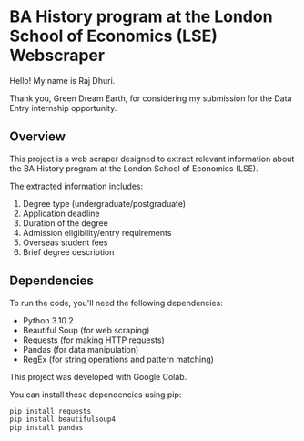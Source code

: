 # BA History program at the London School of Economics (LSE) Webscraper

Hello! My name is Raj Dhuri.

Thank you, Green Dream Earth, for considering my submission for the Data Entry internship opportunity.

## Overview
This project is a web scraper designed to extract relevant information about the BA History program at the London School of Economics (LSE).

The extracted information includes:
1. Degree type (undergraduate/postgraduate)
2. Application deadline
3. Duration of the degree
4. Admission eligibility/entry requirements
5. Overseas student fees
6. Brief degree description

## Dependencies
To run the code, you'll need the following dependencies:
- Python 3.10.2
- Beautiful Soup (for web scraping)
- Requests (for making HTTP requests)
- Pandas (for data manipulation)
- RegEx (for string operations and pattern matching)

This project was developed with Google Colab.

You can install these dependencies using pip:

```bash
pip install requests
pip install beautifulsoup4
pip install pandas
